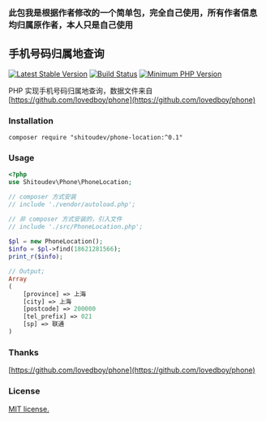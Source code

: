 ### 此包我是根据作者修改的一个简单包，完全自己使用，所有作者信息均归属原作者，本人只是自己使用
## 手机号码归属地查询
[![Latest Stable Version](https://img.shields.io/packagist/v/shitoudev/phone-location.svg)](https://packagist.org/packages/shitoudev/phone-location)
[![Build Status](https://travis-ci.org/shitoudev/phone-location.svg?style=flat-square&branch=master)](https://travis-ci.org/shitoudev/phone-location)
[![Minimum PHP Version](https://img.shields.io/badge/php-%3E%3D%205.6-8892BF.svg)](https://php.net/)


PHP 实现手机号码归属地查询，数据文件来自 [https://github.com/lovedboy/phone](https://github.com/lovedboy/phone)

### Installation
```
composer require "shitoudev/phone-location:^0.1"
```

### Usage
```php
<?php
use Shitoudev\Phone\PhoneLocation;

// composer 方式安装
// include './vendor/autoload.php';

// 非 composer 方式安装的，引入文件
// include './src/PhoneLocation.php';
	
$pl = new PhoneLocation();
$info = $pl->find(18621281566);
print_r($info);

// Output;
Array
(
    [province] => 上海
    [city] => 上海
    [postcode] => 200000
    [tel_prefix] => 021
    [sp] => 联通
)
```

### Thanks
[https://github.com/lovedboy/phone](https://github.com/lovedboy/phone)

### License
[MIT license.](https://raw.githubusercontent.com/shitoudev/phone-location/master/LICENSE)